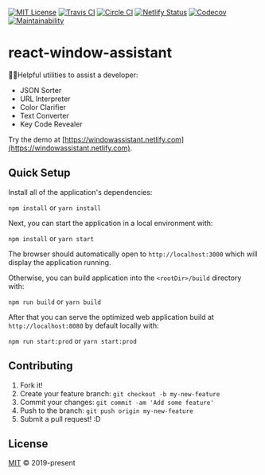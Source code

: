 [![MIT License][shield-mit]][license]
[![Travis CI][shield-travis-ci]][travis-ci]
[![Circle CI][shield-circle-ci]][circle-ci]
[![Netlify Status][shield-netlify]][netlify]
[![Codecov][shield-codecov]][codecov]
[![Maintainability][shield-maintainability]][maintainability]

# react-window-assistant

💁‍♂️Helpful utilities to assist a developer:

- JSON Sorter
- URL Interpreter
- Color Clarifier
- Text Converter
- Key Code Revealer

Try the demo at
[https://windowassistant.netlify.com](https://windowassistant.netlify.com).

## Quick Setup

Install all of the application's dependencies:

`npm install` or `yarn install`

Next, you can start the application in a local environment with:

`npm install` or `yarn start`

The browser should automatically open to `http://localhost:3000` which will
display the application running.

Otherwise, you can build application into the `<rootDir>/build` directory with:

`npm run build` or `yarn build`

After that you can serve the optimized web application build at
`http://localhost:8080` by default locally with:

`npm run start:prod` or `yarn start:prod`

## Contributing

1. Fork it!
2. Create your feature branch: `git checkout -b my-new-feature`
3. Commit your changes: `git commit -am 'Add some feature'`
4. Push to the branch: `git push origin my-new-feature`
5. Submit a pull request! :D

## License

[MIT][license] &copy; 2019-present

[circle-ci]: https://circleci.com/gh/john-d-pelingo/react-window-assistant
[codecov]: https://codecov.io/gh/john-d-pelingo/react-window-assistant
[license]:
  https://github.com/john-d-pelingo/react-window-assistant/blob/master/LICENSE
[maintainability]:
  https://codeclimate.com/github/john-d-pelingo/react-window-assistant/maintainability
[netlify]: https://app.netlify.com/sites/windowassistant/deploys
[shield-circle-ci]:
  https://circleci.com/gh/john-d-pelingo/react-window-assistant.svg?style=shield
[shield-codecov]:
  https://codecov.io/gh/john-d-pelingo/react-window-assistant/branch/master/graph/badge.svg
[shield-maintainability]:
  https://api.codeclimate.com/v1/badges/e3b1d490c9260709e878/maintainability
[shield-mit]: https://img.shields.io/badge/License-MIT-lavender.svg
[shield-netlify]:
  https://api.netlify.com/api/v1/badges/8cb6968b-52ae-49fe-8146-2e56328bb586/deploy-status
[shield-travis-ci]:
  https://travis-ci.org/john-d-pelingo/react-window-assistant.svg?branch=master
[travis-ci]: https://travis-ci.org/john-d-pelingo/react-window-assistant
